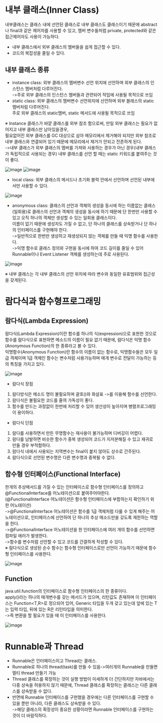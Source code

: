 # 내부 클래스(Inner Class)
내부클래스는 클래스 내에 선언된 클래스로 내부 클래스도 클래스이기 때문에 abstract나 final과 같은 제어자를 사용할 수 있고, 멤버 변수들처럼 
private, protected와 같은 접근제어자도 사용이 가능하다.
- 내부 클래스에서 외부 클래스의 멤버들을 쉽게 접근할 수 있다.
- 코드의 복잡성을 줄일 수 있다.

## 내부 클래스 종류
- instance class: 외부 클래스의 멤버변수 선언 위치에 선언하며 외부 클래스의 인스턴스 멤버처럼 다루어진다. 
<br>->주로 외부 클래스의 인스턴스 멤버들과 관련되어 작업에 사용될 목적으로 쓰임</br>
- static class: 외부 클래스의 멤버변수 선언위치에 선언하며 외부 블래스의 static 멤버처럼 다루어진다.
<br>주로 외부 클래스의 static멤버, static 메서드에 사용될 목적으로 쓰임</br>

※ Instance 클래스가 바깥 클래스를 외부 참조 함으로써, 만일 외부 클래스는 필요가 없어지고 
내부 클래스만 남아있을경우, 
<br>필요없어진 외부 클래스를 GC 대상으로 삼아 메모리에서 
제거해야 되지만 외부 참조로 내부 클래스와 연결되어 있기 때문에 메모리에서 제거가 안되고 
잔존하게 된다.</br>
->내부 클래스가 외부 클래스의 멤버를 가져와 사용하는 경우가 아닌 경우(내부 클래스가 독립적으로 사용되는 경우) 
내부 클래스를 선언 할 때는 static 키워드를 붙여주는 것이 좋다.

![image](https://user-images.githubusercontent.com/122864238/218683024-da0af2c8-969e-4f85-8ae9-922aaaeadfea.png)
![image](https://user-images.githubusercontent.com/122864238/218683275-79eee788-fc32-4ec8-92fe-341876e758e8.png)


- local class: 외부 클래스의 메서드나 초기화 블럭 안에서 선언하며 선언된 내부에서만 사용할 수 있다.

![image](https://user-images.githubusercontent.com/122864238/218684407-96c742f8-35e1-48fb-a6ee-3079202d93a8.png)

- anonymous class: 클래스의 선언과 객체의 생성을 동시에 하는 이름없는 클래스(일회용)로 클래스의 
선언과 객체의 생성을 동시에 하기 때문에 단 한번만 사용할 수 있고 오직 하나의 객체만 생성할 수 있는 
일회용 클래스이다. 
<br>이름이 없기 때문에 생성자도 가질 수 없고, 단 하나의 클래스를 상속받거나 단 
하나의 인터페이스를 구현해야 한다. </br>
->일반적으로 한번만 생성하고 재생성되지 않는 객체를 만들 
때 익명 함수를 사용한다.
<br>->익명 함수로 클래스 정의와 구현을 동시에 하여 코드 길이를 줄일 수 있어 Runnable이나 
Event Listener 객체를 생성하는데 주로 사용된다.</br>

![image](https://user-images.githubusercontent.com/122864238/218686339-6163881a-5480-4d93-84f9-1effc5b571d3.png)

※ 내부 클래스는 각 내부 클래스의 선언 위치에 따라 변수와 동일한 유효범위와 접근성을 갖게된다.

# 람다식과 함수형프로그래밍
## 람다식(Lambda Expression)
람다식(Lambda Expression)이란 함수를 하나의 식(expression)으로 표현한 것으로 함수를 
람다식으로 표현하면 메소드의 이름이 필요 없기 때문에, 람다식은 익명 함수(Anonymous 
Function)의 한 종류라고 볼 수 있다.
<br>익명함수(Anonymous Function)란 함수의 이름이 없는 함수로, 익명함수들은 모두 일급 객체이며 
1급 객체인 함수는 변수처럼 사용가능하며 매개 변수로 전달이 가능하는 등의 특징을 가지고 있다.</br>

![image](https://user-images.githubusercontent.com/122864238/218690649-06f8d75b-e256-4c2b-a020-854484a12ce4.png)

- 람다식 장점
1. 람다방식은 메소드 명이 불필요하며 괄호()와 화살표 ->를 이용해 함수를 선언한다.
2. 람다식은 불필요한 코드를 줄여 가독성이 좋다.
3. 함수를 만드는 과정없이 한번에 처리할 수 있어 생산성이 높아지며 병렬프로그래밍이 용이하다.
- 람다식 단점
1. 람다를 사용하면서 만든 무명함수는 재사용이 불가능하며 디버깅이 어렵다. 
2. 람다를 남발하면 비슷한 함수가 중복 생성되어 코드가 지저분해질 수 있고 재귀로 만들 경우 부적합하다.
3. 람다식 내에서 사용되는 지역변수는 final이 붙지 않아도 상수로 간주된다.
4. 람다식으로 선언된 변수명은 다른 변수명과 중복될 수 없다.

## 함수형 인터페이스(Functional Interface)
한개의 추상메서드를 가질 수 있는 인터페이스로 함수형 인터페이스를 정의하고 @Functionallnterface를 어노테이션으로 붙여주어야한다.
<br>(@FunctionalInterface 어노테이션은 함수형 인터페이스에 부합하는지 확인하기 위한 어노테이션)</br>
->@Functionallnterface 어노테이션은 함수를 1급 객체처럼 다룰 수 있게 해주는 어노테이션으로, 
인터페이스에 선언하여 단 하나의 추상 메소드만을 갖도록 제한하는 역할을 한다. 
<br>->@FunctionalInterface 어노테이션을 한 인터페이스에 여러 개의 함수를 선언하면 컴파일 에러가 발생한다.</br>
->함수를 변수처럼 선언할 수 있고 코드를 간결하게 작성할 수 있다.
<br>※ 람다식으로 생성된 순수 함수는 함수형 인터페이스로만 선언이 가능하기 때문에 함수형 인터페이스를 사용한다.</br>

![image](https://user-images.githubusercontent.com/122864238/218692640-0b95b3db-8999-4760-a963-95c7146b182a.png)

## Function
java.util.function의 인터페이스로 함수형 인터페이스의 한 종류이다.
<br>apply()라는 하나의 매개변수를 갖는 메서드가 있으며, 리턴값도 존재하며 이 인터페이스는 Function<T,R>로 정으되어 있어, Generic 타입을 두개 갖고 있는데 
앞에 있는 T는 입력 타입, 뒤에 있는 R은 리턴타입을 의미한다. </br>
->즉 변환을 할 필요가 있을 때 이 인터페이스를 사용한다.

![image](https://user-images.githubusercontent.com/122864238/218694161-ae3ca028-3529-495f-b31b-97e40d1a5ad9.png)

# Runnable과 Thread
- Runnable은 인터페이스이고 Thread는 클래스.
- Runnable로 하나의 thread(task)를 만들 수 있음->여러개의 Runnable을 만들면 멀티 thread 만들기 가능
- Thread 클래스를 확장하는 것이 실행 방법이 미세하게 더 간단하지만 자바에서는 다중 상속을 
허용하지 않기 때문에, Thread 클래스를 확장하는 클래스는 다른 클래스를 상속받을 수 없다. 
- 반면에 Runnable 인터페이스를 구현했을 경우에는 다른 인터페이스를 구현할 수 있을 뿐만 아니라, 다른 클래스도 상속받을 수 있다. 
<br>->해당 클래스의 확장성이 중요한 상황이라면 Runnable 인터페이스를 구현하는 것이 더 바람직하다. </br>
